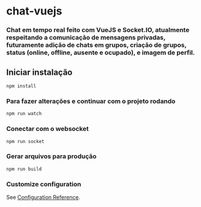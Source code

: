 # chat-vuejs

### Chat em tempo real feito com VueJS e Socket.IO, atualmente respeitando a comunicação de mensagens privadas, futuramente adição de chats em grupos, criação de grupos, status (online, offline, ausente e ocupado), e imagem de perfil.

## Iniciar instalação
```
npm install
```

### Para fazer alterações e continuar com o projeto rodando
```
npm run watch
```

### Conectar com o websocket
```
npm run socket
```

### Gerar arquivos para produção
```
npm run build
```

### Customize configuration
See [Configuration Reference](https://cli.vuejs.org/config/).
